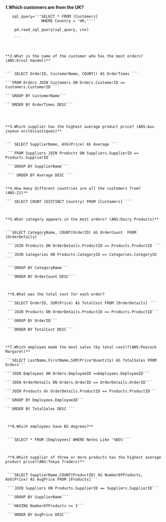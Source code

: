
**1.Which customers are from the UK?**

```
   sql_query='''SELECT * FROM [Customers] 
                WHERE Country = 'UK;''''  
               
    pd.read_sql_query(sql_query, cnx)
    
    ```
    
    
    
**2.What is the name of the customer who has the most orders? (ANS:Ernst Handel)**


``` SELECT OrderID, CustomerName, COUNT() AS OrderTimes ```

```FROM Orders JOIN Customers ON Orders.CustomerID == Customers.CustomerID ```
  
```GROUP BY CustomerName```
    
```ORDER BY OrderTimes DESC```
    
    
    
    
**3.Which supplier has the highest average product price? (ANS:Aux joyeux ecclésiastiques)**


``` SELECT SupplierName, AVG(Price) AS Average ```

 ```FROM Suppliers JOIN Products ON Suppliers.SupplierID == Products.SupplierID```
   
 ```GROUP BY SupplierName```
   
 ``` ORDER BY Average DESC ```
   
 
**4.How many different countries are all the customers from? (ANS:21)**

``` SELECT COUNT (DISTINCT Country) FROM [Customers] ```



**5.What category appears in the most orders? (ANS:Dairy Products)**


```SELECT CategoryName, COUNT(OrderID) AS OrderCount  FROM [OrderDetails] ```

 ```JOIN Products ON OrderDetails.ProductID == Products.ProductID ```
   
 ```JOIN Categories ON Products.CategoryID == Categories.CategoryID ```
  
 ```GROUP BY CategoryName```
   
 ```ORDER BY OrderCount DESC```
   
   
   
 **6.What was the total cost for each order? 
 
 ```SELECT OrderID, SUM(Price) AS TotalCost FROM [OrderDetails] ```
 
 ```JOIN Products ON OrderDetails.ProductID == Products.ProductID```
    
 ```GROUP BY OrderID```
    
 ```ORDER BY TotalCost DESC```
    
    
    
**7.Which employee made the most sales (by total cost)?(ANS:Peacock Margaret)**

```SELECT LastName,FirstName,SUM(Price*Quantity) AS TotalSales FROM Orders```

```JOIN Employees ON Orders.EmployeeID ==Employees.EmployeeID```
   
```JOIN OrderDetails ON Orders.OrderID == OrderDetails.OrderID```
   
```JOIN Products On OrderDetails.ProductID == Products.ProductID```
   
```GROUP BY Employees.EmployeeID```
  
```ORDER BY TotalSales DESC ```
  
  
   
 **8.Which employees have BS degrees?**
 
 
 ```SELECT * FROM [Employees] WHERE Notes Like '%BS%'```
 
 
 
 **9.Which supplier of three or more products has the highest average product price?(ANS:Tokyo Traders)**
 
 
 ```SELECT SupplierName,COUNT(ProductID) AS NumberOfProducts, AVG(Price) AS AvgPrice FROM [Products]```
 
 ```JOIN Suppliers ON Products.SupplierID == Suppliers.SupplierID```
    
 ```GROUP BY SupplierName```
    
 ```HAVING NumberOfProducts >= 3```
    
 ```ORDER BY AvgPrice DESC```
 
 

